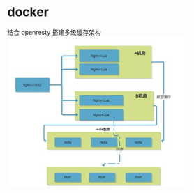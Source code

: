# docker
结合 openresty 搭建多级缓存架构
![](https://github.com/lijiefeng-lee/docker/blob/master/cache_project/%E6%9E%B6%E6%9E%84.png)
